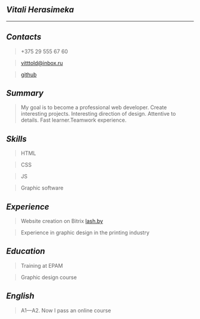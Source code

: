 ## _**Vitali Herasimeka**_

---

## _**Contacts**_

> +375 29 555 67 60

> vitttold@inbox.ru

> [github](https://github.com/vitttold/)

## _**Summary**_

> My goal is to become a professional web developer. Create interesting projects. Interesting direction of design. Attentive to details. Fast learner.Teamwork experience.

## _**Skills**_

> HTML

> CSS

> JS

> Graphic software

## _**Experience**_

> Website creation on Bitrix
> [lash.by](https://lash.by/)

> Experience in graphic design in the printing industry

## _**Education**_

> Training at EPAM

> Graphic design course

## _**English**_

> A1—A2. Now I pass an online course
